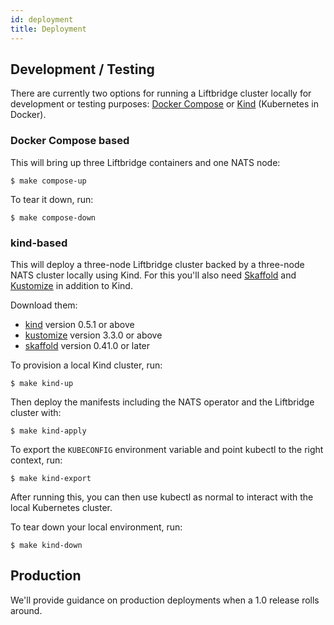```yaml
---
id: deployment
title: Deployment
---
```


## Development / Testing

There are currently two options for running a Liftbridge cluster locally for
development or testing purposes: [Docker
Compose](https://docs.docker.com/compose) or [Kind](https://kind.sigs.k8s.io)
(Kubernetes in Docker).

### Docker Compose based

This will bring up three Liftbridge containers and one NATS node:

```shell
$ make compose-up
```

To tear it down, run:

```shell
$ make compose-down
```

### kind-based

This will deploy a three-node Liftbridge cluster backed by a three-node NATS
cluster locally using Kind. For this you'll also need
[Skaffold](https://skaffold.dev) and [Kustomize](https://kustomize.io) in
addition to Kind.

Download them:
- [kind](https://github.com/kubernetes-sigs/kind/releases) version 0.5.1 or
  above
- [kustomize](https://github.com/kubernetes-sigs/kustomize/releases) version
  3.3.0 or above
- [skaffold](https://skaffold.dev/docs/install/) version 0.41.0 or later

To provision a local Kind cluster, run:

```shell
$ make kind-up
```

Then deploy the manifests including the NATS operator and the Liftbridge
cluster with:

```shell
$ make kind-apply
```

To export the `KUBECONFIG` environment variable and point kubectl to the right
context, run:

```shell
$ make kind-export
```

After running this, you can then use kubectl as normal to interact with the
local Kubernetes cluster.

To tear down your local environment, run:

```shell
$ make kind-down
```

## Production

We'll provide guidance on production deployments when a 1.0 release rolls
around.
